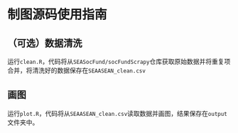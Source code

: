 # 制图源码使用指南

## （可选）数据清洗
运行`clean.R`，代码将从`SEASocFund/socFundScrapy`仓库获取原始数据并将重复项合并，将清洗好的数据保存在`SEAASEAN_clean.csv`

## 画图
运行`plot.R`，代码将从`SEAASEAN_clean.csv`读取数据并画图，结果保存在`output`文件夹中。

